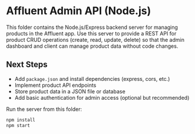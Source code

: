 # Affluent Admin API (Node.js)

This folder contains the Node.js/Express backend server for managing products in the Affluent app. Use this server to provide a REST API for product CRUD operations (create, read, update, delete) so that the admin dashboard and client can manage product data without code changes.

## Next Steps
- Add `package.json` and install dependencies (express, cors, etc.)
- Implement product API endpoints
- Store product data in a JSON file or database
- Add basic authentication for admin access (optional but recommended)

Run the server from this folder:
```sh
npm install
npm start
```
